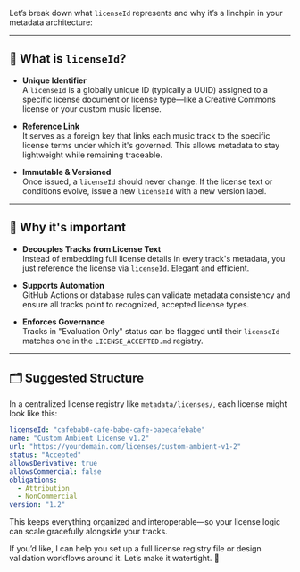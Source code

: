 Let’s break down what `licenseId` represents and why it’s a linchpin in your metadata architecture:

---

## 🔐 What is `licenseId`?

- **Unique Identifier**  
  A `licenseId` is a globally unique ID (typically a UUID) assigned to a specific license document or license type—like a Creative Commons license or your custom music license.

- **Reference Link**  
  It serves as a foreign key that links each music track to the specific license terms under which it's governed. This allows metadata to stay lightweight while remaining traceable.

- **Immutable & Versioned**  
  Once issued, a `licenseId` should never change. If the license text or conditions evolve, issue a new `licenseId` with a new version label.

---

## 🧩 Why it's important

- **Decouples Tracks from License Text**  
  Instead of embedding full license details in every track's metadata, you just reference the license via `licenseId`. Elegant and efficient.

- **Supports Automation**  
  GitHub Actions or database rules can validate metadata consistency and ensure all tracks point to recognized, accepted license types.

- **Enforces Governance**  
  Tracks in "Evaluation Only" status can be flagged until their `licenseId` matches one in the `LICENSE_ACCEPTED.md` registry.

---

## 🗂️ Suggested Structure

In a centralized license registry like `metadata/licenses/`, each license might look like this:

```yaml
licenseId: "cafebab0-cafe-babe-cafe-babecafebabe"
name: "Custom Ambient License v1.2"
url: "https://yourdomain.com/licenses/custom-ambient-v1-2"
status: "Accepted"
allowsDerivative: true
allowsCommercial: false
obligations:
  - Attribution
  - NonCommercial
version: "1.2"
```

This keeps everything organized and interoperable—so your license logic can scale gracefully alongside your tracks.

If you’d like, I can help you set up a full license registry file or design validation workflows around it. Let’s make it watertight. 🧷
